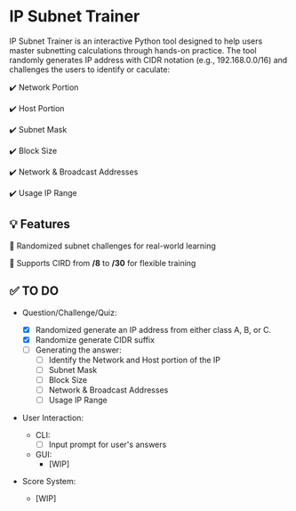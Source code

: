 # IP Subnet Trainer

IP Subnet Trainer is an interactive Python tool designed to help users master subnetting calculations through hands-on practice. The tool randomly generates IP address with CIDR notation (e.g., 192.168.0.0/16) and challenges the users to identify or caculate:

:heavy_check_mark: Network Portion

:heavy_check_mark: Host Portion

:heavy_check_mark: Subnet Mask

:heavy_check_mark: Block Size

:heavy_check_mark: Network & Broadcast Addresses

:heavy_check_mark: Usage IP Range

## :bulb: Features
:small_blue_diamond: Randomized subnet challenges for real-world learning

:small_blue_diamond: Supports CIRD from **/8** to **/30** for flexible training

## :white_check_mark: TO DO

- Question/Challenge/Quiz:
    - [x] Randomized generate an IP address from either class A, B, or C.
    - [x] Randomize generate CIDR suffix
    - [ ] Generating the answer:
        - [ ] Identify the Network and Host portion of the IP
        - [ ] Subnet Mask
        - [ ] Block Size
        - [ ] Network & Broadcast Addresses
        - [ ] Usage IP Range

- User Interaction:
    - CLI:
        - [ ] Input prompt for user's answers

    - GUI:
        - [WIP]

- Score System:
    - [WIP]